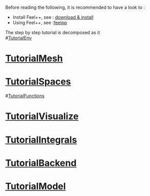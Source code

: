 Before reading the following, it is recommended to have a look to :

- Install Feel++, see : [download & install ](download.md)
- Using Feel++, see :[feelpp](UsingInstalledFeelpp.md)

The step by step tutorial is decomposed as it   
#[TutorialEnv](01-SettingUpEnvironment.md)
# [TutorialMesh](02-LoadingMesh.md)
# [TutorialSpaces](03-SpaceElements.md)
#[TutorialFunctions](03-UsingExpressions.md)
# [TutorialVisualize](05-VisualizingFunctions.md)
# [TutorialIntegrals](06-ComputingIntegrals.md)
# [TutorialBackend](07-UsingBackend.md)
# [TutorialModel](08-Model.md)
